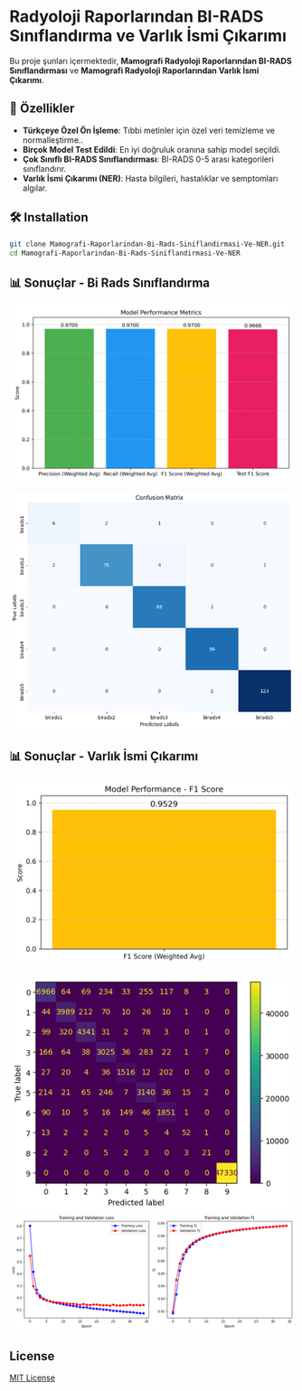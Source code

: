 # Radyoloji Raporlarından BI-RADS Sınıflandırma ve Varlık İsmi Çıkarımı 

Bu proje şunları içermektedir, **Mamografi Radyoloji Raporlarından BI-RADS Sınıflandırması** ve **Mamografi Radyoloji Raporlarından Varlık İsmi Çıkarımı**.

## 📌 Özellikler
- **Türkçeye Özel Ön İşleme**: Tıbbi metinler için özel veri temizleme ve normalleştirme..
- **Birçok Model Test Edildi**: En iyi doğruluk oranına sahip model seçildi.
- **Çok Sınıflı BI-RADS Sınıflandırması**: BI-RADS 0-5 arası kategorileri sınıflandırır.
- **Varlık İsmi Çıkarımı (NER)**: Hasta bilgileri, hastalıklar ve semptomları algılar.

## 🛠️ Installation
```bash
git clone Mamografi-Raporlarindan-Bi-Rads-Siniflandirmasi-Ve-NER.git
cd Mamografi-Raporlarindan-Bi-Rads-Siniflandirmasi-Ve-NER
```


## 📊 Sonuçlar - Bi Rads Sınıflandırma

![Metrics](images/metrics_plot.png)

![Confussion Matrix](images/bi_rads_confusion_matrix.png)

## 📊 Sonuçlar - Varlık İsmi Çıkarımı

![F1-Score](images/f1_score_plot.png)

![Confussion Matrix](images/ner_confusion_matrix.png)
![Confussion Matrix](images/ner_loss_and_f1.png)

## License

[MIT License](LICENSE)
